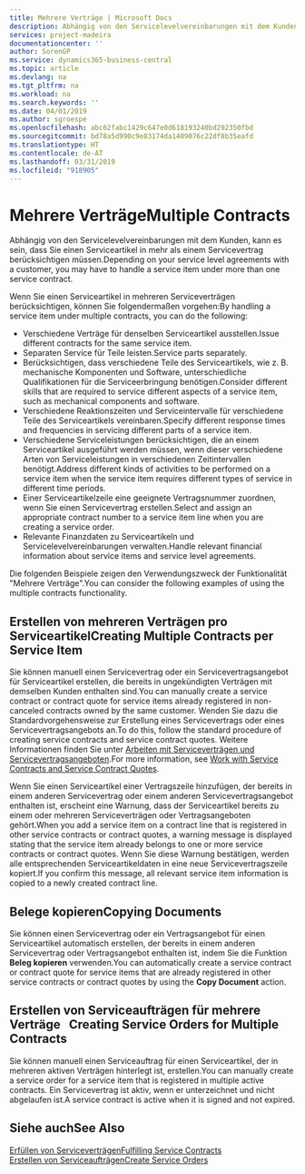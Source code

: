 ```yaml
---
title: Mehrere Verträge | Microsoft Docs
description: Abhängig von den Servicelevelvereinbarungen mit dem Kunden, kann es sein, dass Sie einen Serviceartikel in mehr als einem Servicevertrag berücksichtigen müssen.
services: project-madeira
documentationcenter: ''
author: SorenGP
ms.service: dynamics365-business-central
ms.topic: article
ms.devlang: na
ms.tgt_pltfrm: na
ms.workload: na
ms.search.keywords: ''
ms.date: 04/01/2019
ms.author: sgroespe
ms.openlocfilehash: abc62fabc1429c647e0d618193240bd292350fbd
ms.sourcegitcommit: bd78a5d990c9e83174da1409076c22df8b35eafd
ms.translationtype: HT
ms.contentlocale: de-AT
ms.lasthandoff: 03/31/2019
ms.locfileid: "918905"
---
```

# <a name="multiple-contracts"></a><span data-ttu-id="fd6e3-103">Mehrere Verträge</span><span class="sxs-lookup"><span data-stu-id="fd6e3-103">Multiple Contracts</span></span>
<span data-ttu-id="fd6e3-104">Abhängig von den Servicelevelvereinbarungen mit dem Kunden, kann es sein, dass Sie einen Serviceartikel in mehr als einem Servicevertrag berücksichtigen müssen.</span><span class="sxs-lookup"><span data-stu-id="fd6e3-104">Depending on your service level agreements with a customer, you may have to handle a service item under more than one service contract.</span></span>  
  
<span data-ttu-id="fd6e3-105">Wenn Sie einen Serviceartikel in mehreren Serviceverträgen berücksichtigen, können Sie folgendermaßen vorgehen:</span><span class="sxs-lookup"><span data-stu-id="fd6e3-105">By handling a service item under multiple contracts, you can do the following:</span></span>  
  
* <span data-ttu-id="fd6e3-106">Verschiedene Verträge für denselben Serviceartikel ausstellen.</span><span class="sxs-lookup"><span data-stu-id="fd6e3-106">Issue different contracts for the same service item.</span></span>  
* <span data-ttu-id="fd6e3-107">Separaten Service für Teile leisten.</span><span class="sxs-lookup"><span data-stu-id="fd6e3-107">Service parts separately.</span></span>  
* <span data-ttu-id="fd6e3-108">Berücksichtigen, dass verschiedene Teile des Serviceartikels, wie z. B. mechanische Komponenten und Software, unterschiedliche Qualifikationen für die Serviceerbringung benötigen.</span><span class="sxs-lookup"><span data-stu-id="fd6e3-108">Consider different skills that are required to service different aspects of a service item, such as mechanical components and software.</span></span>  
* <span data-ttu-id="fd6e3-109">Verschiedene Reaktionszeiten und Serviceintervalle für verschiedene Teile des Serviceartikels vereinbaren.</span><span class="sxs-lookup"><span data-stu-id="fd6e3-109">Specify different response times and frequencies in servicing different parts of a service item.</span></span>  
* <span data-ttu-id="fd6e3-110">Verschiedene Serviceleistungen berücksichtigen, die an einem Serviceartikel ausgeführt werden müssen, wenn dieser verschiedene Arten von Serviceleistungen in verschiedenen Zeitintervallen benötigt.</span><span class="sxs-lookup"><span data-stu-id="fd6e3-110">Address different kinds of activities to be performed on a service item when the service item requires different types of service in different time periods.</span></span>  
* <span data-ttu-id="fd6e3-111">Einer Serviceartikelzeile eine geeignete Vertragsnummer zuordnen, wenn Sie einen Servicevertrag erstellen.</span><span class="sxs-lookup"><span data-stu-id="fd6e3-111">Select and assign an appropriate contract number to a service item line when you are creating a service order.</span></span>  
* <span data-ttu-id="fd6e3-112">Relevante Finanzdaten zu Serviceartikeln und Servicelevelvereinbarungen verwalten.</span><span class="sxs-lookup"><span data-stu-id="fd6e3-112">Handle relevant financial information about service items and service level agreements.</span></span>  
  
<span data-ttu-id="fd6e3-113">Die folgenden Beispiele zeigen den Verwendungszweck der Funktionalität "Mehrere Verträge".</span><span class="sxs-lookup"><span data-stu-id="fd6e3-113">You can consider the following examples of using the multiple contracts functionality.</span></span>  
  
## <a name="creating-multiple-contracts-per-service-item"></a><span data-ttu-id="fd6e3-114">Erstellen von mehreren Verträgen pro Serviceartikel</span><span class="sxs-lookup"><span data-stu-id="fd6e3-114">Creating Multiple Contracts per Service Item</span></span>  
<span data-ttu-id="fd6e3-115">Sie können manuell einen Servicevertrag oder ein Servicevertragsangebot für Serviceartikel erstellen, die bereits in ungekündigten Verträgen mit demselben Kunden enthalten sind.</span><span class="sxs-lookup"><span data-stu-id="fd6e3-115">You can manually create a service contract or contract quote for service items already registered in non-canceled contracts owned by the same customer.</span></span> <span data-ttu-id="fd6e3-116">Wenden Sie dazu die Standardvorgehensweise zur Erstellung eines Servicevertrags oder eines Servicevertragsangebots an.</span><span class="sxs-lookup"><span data-stu-id="fd6e3-116">To do this, follow the standard procedure of creating service contracts and service contract quotes.</span></span> <span data-ttu-id="fd6e3-117">Weitere Informationen finden Sie unter [Arbeiten mit Serviceverträgen und Servicevertragsangeboten](service-how-to-create-service-contracts-and-service-contract-quotes.md).</span><span class="sxs-lookup"><span data-stu-id="fd6e3-117">For more information, see [Work with Service Contracts and Service Contract Quotes](service-how-to-create-service-contracts-and-service-contract-quotes.md).</span></span>  
  
<span data-ttu-id="fd6e3-118">Wenn Sie einen Serviceartikel einer Vertragszeile hinzufügen, der bereits in einem anderen Servicevertrag oder einem anderen Servicevertragsangebot enthalten ist, erscheint eine Warnung, dass der Serviceartikel bereits zu einem oder mehreren Serviceverträgen oder Vertragsangeboten gehört.</span><span class="sxs-lookup"><span data-stu-id="fd6e3-118">When you add a service item on a contract line that is registered in other service contracts or contract quotes, a warning message is displayed stating that the service item already belongs to one or more service contracts or contract quotes.</span></span> <span data-ttu-id="fd6e3-119">Wenn Sie diese Warnung bestätigen, werden alle entsprechenden Serviceartikeldaten in eine neue Servicevertragszeile kopiert.</span><span class="sxs-lookup"><span data-stu-id="fd6e3-119">If you confirm this message, all relevant service item information is copied to a newly created contract line.</span></span>  
  
## <a name="copying-documents"></a><span data-ttu-id="fd6e3-120">Belege kopieren</span><span class="sxs-lookup"><span data-stu-id="fd6e3-120">Copying Documents</span></span>  
<span data-ttu-id="fd6e3-121">Sie können einen Servicevertrag oder ein Vertragsangebot für einen Serviceartikel automatisch erstellen, der bereits in einem anderen Servicevertrag oder Vertragsangebot enthalten ist, indem Sie die Funktion **Beleg kopieren** verwenden.</span><span class="sxs-lookup"><span data-stu-id="fd6e3-121">You can automatically create a service contract or contract quote for service items that are already registered in other service contracts or contract quotes by using the **Copy Document** action.</span></span>  
  
## <a name="creating-service-orders-for-multiple-contracts"></a><span data-ttu-id="fd6e3-122">Erstellen von Serviceaufträgen für mehrere Verträge   </span><span class="sxs-lookup"><span data-stu-id="fd6e3-122">Creating Service Orders for Multiple Contracts</span></span>  
<span data-ttu-id="fd6e3-123">Sie können manuell einen Serviceauftrag für einen Serviceartikel, der in mehreren aktiven Verträgen hinterlegt ist, erstellen.</span><span class="sxs-lookup"><span data-stu-id="fd6e3-123">You can manually create a service order for a service item that is registered in multiple active contracts.</span></span> <span data-ttu-id="fd6e3-124">Ein Servicevertrag ist aktiv, wenn er unterzeichnet und nicht abgelaufen ist.</span><span class="sxs-lookup"><span data-stu-id="fd6e3-124">A service contract is active when it is signed and not expired.</span></span>  
  
## <a name="see-also"></a><span data-ttu-id="fd6e3-125">Siehe auch</span><span class="sxs-lookup"><span data-stu-id="fd6e3-125">See Also</span></span>  
[<span data-ttu-id="fd6e3-126">Erfüllen von Serviceverträgen</span><span class="sxs-lookup"><span data-stu-id="fd6e3-126">Fulfilling Service Contracts</span></span>](service-fulfill-service-contracts.md)  
[<span data-ttu-id="fd6e3-127">Erstellen von Serviceaufträgen</span><span class="sxs-lookup"><span data-stu-id="fd6e3-127">Create Service Orders</span></span>](service-how-to-create-service-orders.md)  
